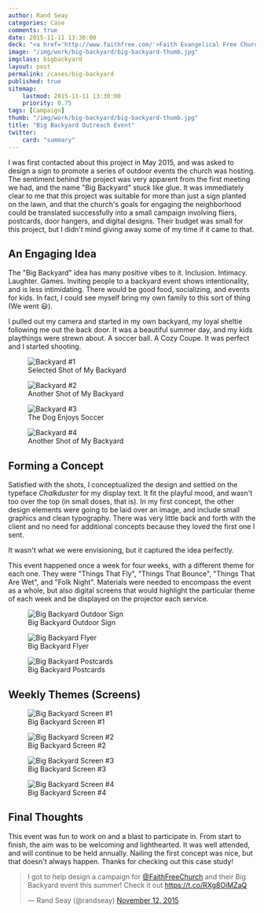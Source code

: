 ```yaml
---
author: Rand Seay
categories: Case
comments: true
date: 2015-11-11 13:30:00
deck: "<a href='http://www.faithfree.com/'>Faith Evangelical Free Church</a> has a great series of outreach events to the local neighborhood each summer, but this year we worked together to promote it. A campaign was born."
image: "/img/work/big-backyard/big-backyard-thumb.jpg"
imgclass: bigbackyard
layout: post
permalink: /cases/big-backyard
published: true
sitemap:
    lastmod: 2015-11-11 13:30:00
    priority: 0.75
tags: [Campaign]
thumb: "/img/work/big-backyard/big-backyard-thumb.jpg"
title: "Big Backyard Outreach Event"
twitter: 
    card: "summary"
---
```


I was first contacted about this project in May 2015, and was asked to design a sign to promote a series of outdoor events the church was hosting. The sentiment behind the project was very apparent from the first meeting we had, and the name "Big Backyard" stuck like glue<!--more-->. It was immediately clear to me that this project was suitable for more than just a sign planted on the lawn, and that the church's goals for engaging the neighborhood could be translated successfully into a small campaign involving fliers, postcards, door hangers, and digital designs. Their budget was small for this project, but I didn't mind giving away some of my time if it came to that.

## An Engaging Idea

The "Big Backyard" idea has many positive vibes to it. Inclusion. Intimacy. Laughter. Games. Inviting people to a backyard event shows intentionality, and is less intimidating. There would be good food, socializing, and events for kids. In fact, I could see myself bring my own family to this sort of thing (We went :smiley:).

I pulled out my camera and started in my own backyard, my loyal sheltie following me out the back door. It was a beautiful summer day, and my kids playthings were strewn about. A soccer ball. A Cozy Coupe. It was perfect and I started shooting.

<figure class="image">
    <img class="drop-shadow" src="{{ '/img/work/big-backyard/backyard1.jpg' | prepend: site.baseurl }}" alt="Backyard #1">
    <figcaption>Selected Shot of My Backyard</figcaption>
</figure>

<figure class="image">
    <img class="drop-shadow" src="{{ '/img/work/big-backyard/backyard2.jpg' | prepend: site.baseurl }}" alt="Backyard #2">
    <figcaption>Another Shot of My Backyard</figcaption>
</figure>

<figure class="image">
    <img class="drop-shadow" src="{{ '/img/work/big-backyard/backyard3.jpg' | prepend: site.baseurl }}" alt="Backyard #3">
    <figcaption>The Dog Enjoys Soccer</figcaption>
</figure>

<figure class="image">
    <img class="drop-shadow" src="{{ '/img/work/big-backyard/backyard4.jpg' | prepend: site.baseurl }}" alt="Backyard #4">
    <figcaption>Another Shot of My Backyard</figcaption>
</figure>

## Forming a Concept

Satisfied with the shots, I conceptualized the design and settled on the typeface *Chalkduster* for my display text. It fit the playful mood, and wasn't too over the top (in small doses, that is). In my first concept, the other design elements were going to be laid over an image, and include small graphics and clean typography. There was very little back and forth with the client and no need for additional concepts because they loved the first one I sent.

<p class="pull-quote">
    It wasn't what we were envisioning, but it captured the idea perfectly.
</p>

This event happened once a week for four weeks, with a different theme for each one. They were "Things That Fly", "Things That Bounce", "Things That Are Wet", and "Folk Night". Materials were needed to encompass the event as a whole, but also digital screens that would highlight the particular theme of each week and be displayed on the projector each service.

<figure class="image">
    <img class="drop-shadow" src="{{ '/img/work/big-backyard/big-backyard-48x24.jpg' | prepend: site.baseurl }}" alt="Big Backyard Outdoor Sign">
    <figcaption>Big Backyard Outdoor Sign</figcaption>
</figure>

<figure class="image">
    <img class="drop-shadow" src="{{ '/img/work/big-backyard/big-backyard-8.5x11.jpg' | prepend: site.baseurl }}" alt="Big Backyard Flyer">
    <figcaption>Big Backyard Flyer</figcaption>
</figure>

<figure class="image">
    <img class="drop-shadow" src="{{ '/img/work/big-backyard/big-backyard-postcard-4up.jpg' | prepend: site.baseurl }}" alt="Big Backyard Postcards">
    <figcaption>Big Backyard Postcards</figcaption>
</figure>

## Weekly Themes (Screens)

<figure class="image">
    <img class="drop-shadow" src="{{ '/img/work/big-backyard/big-backyard-screen-wk1.jpg' | prepend: site.baseurl }}" alt="Big Backyard Screen #1">
    <figcaption>Big Backyard Screen #1</figcaption>
</figure>

<figure class="image">
    <img class="drop-shadow" src="{{ '/img/work/big-backyard/big-backyard-screen-wk2.jpg' | prepend: site.baseurl }}" alt="Big Backyard Screen #2">
    <figcaption>Big Backyard Screen #2</figcaption>
</figure>

<figure class="image">
    <img class="drop-shadow" src="{{ '/img/work/big-backyard/big-backyard-screen-wk3.jpg' | prepend: site.baseurl }}" alt="Big Backyard Screen #3">
    <figcaption>Big Backyard Screen #3</figcaption>
</figure>

<figure class="image">
    <img class="drop-shadow" src="{{ '/img/work/big-backyard/big-backyard-screen-wk4.jpg' | prepend: site.baseurl }}" alt="Big Backyard Screen #4">
    <figcaption>Big Backyard Screen #4</figcaption>
</figure>

## Final Thoughts

This event was fun to work on and a blast to participate in. From start to finish, the aim was to be welcoming and lighthearted. It was well attended, and will continue to be held annually. Nailing the first concept was nice, but that doesn't always happen. Thanks for checking out this case study!

<blockquote class="twitter-tweet" lang="en"><p lang="en" dir="ltr">I got to help design a campaign for <a href="https://twitter.com/FaithFreeChurch">@FaithFreeChurch</a> and their Big Backyard event this summer! Check it out <a href="https://t.co/RXg8OiMZaQ">https://t.co/RXg8OiMZaQ</a></p>&mdash; Rand Seay (@randseay) <a href="https://twitter.com/randseay/status/664633594833309696">November 12, 2015</a></blockquote>
<script async src="//platform.twitter.com/widgets.js" charset="utf-8"></script>
